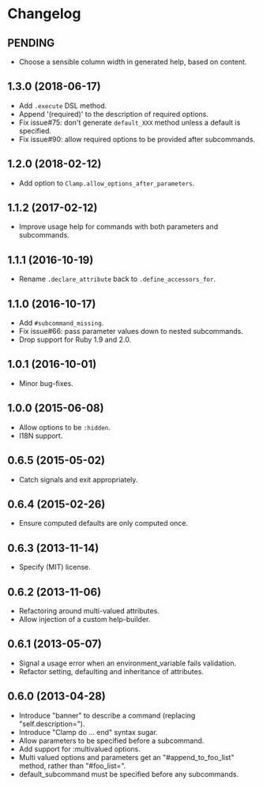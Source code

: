 # Changelog

## PENDING

* Choose a sensible column width in generated help, based on content.

## 1.3.0 (2018-06-17)

* Add `.execute` DSL method.
* Append '(required)' to the description of required options.
* Fix issue#75: don't generate `default_XXX` method unless a default is specified.
* Fix issue#90: allow required options to be provided after subcommands.

## 1.2.0 (2018-02-12)

* Add option to `Clamp.allow_options_after_parameters`.

## 1.1.2 (2017-02-12)

* Improve usage help for commands with both parameters and subcommands.

## 1.1.1 (2016-10-19)

* Rename `.declare_attribute` back to `.define_accessors_for`.

## 1.1.0 (2016-10-17)

* Add `#subcommand_missing`.
* Fix issue#66: pass parameter values down to nested subcommands.
* Drop support for Ruby 1.9 and 2.0.

## 1.0.1 (2016-10-01)

* Minor bug-fixes.

## 1.0.0 (2015-06-08)

* Allow options to be `:hidden`.
* I18N support.

## 0.6.5 (2015-05-02)

* Catch signals and exit appropriately.

## 0.6.4 (2015-02-26)

* Ensure computed defaults are only computed once.

## 0.6.3 (2013-11-14)

* Specify (MIT) license.

## 0.6.2 (2013-11-06)

* Refactoring around multi-valued attributes.
* Allow injection of a custom help-builder.

## 0.6.1 (2013-05-07)

* Signal a usage error when an environment_variable fails validation.
* Refactor setting, defaulting and inheritance of attributes.

## 0.6.0 (2013-04-28)

* Introduce "banner" to describe a command (replacing "self.description=").
* Introduce "Clamp do ... end" syntax sugar.
* Allow parameters to be specified before a subcommand.
* Add support for :multivalued options.
* Multi valued options and parameters get an "#append_to_foo_list" method, rather than
  "#foo_list=".
* default_subcommand must be specified before any subcommands.
